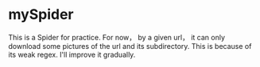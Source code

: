 # mySpider
This is a Spider for practice.
For now， by a given url， it can only download some pictures of the url and its subdirectory. This is because of its weak regex.
I'll improve it gradually.

